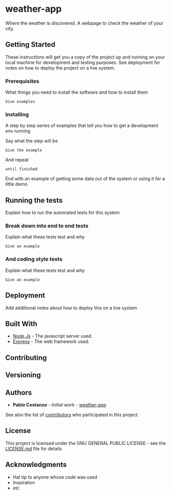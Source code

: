  # weather-app

 
 Where the weather is discovered.
 A webpage to check the weather of your city.

 ## Getting Started

 These instructions will get you a copy of the project up and running on your local machine for development and testing purposes. See deployment for notes on how to deploy the project on a live system.

 ### Prerequisites

 What things you need to install the software and how to install them

 ```
 Give examples
 ```

 ### Installing

 A step by step series of examples that tell you how to get a development env running

 Say what the step will be

 ```
 Give the example
 ```

 And repeat

 ```
 until finished
 ```

 End with an example of getting some data out of the system or using it for a little demo

 ## Running the tests

 Explain how to run the automated tests for this system

 ### Break down into end to end tests

 Explain what these tests test and why

 ```
 Give an example
 ```

 ### And coding style tests

 Explain what these tests test and why

 ```
 Give an example
 ```

 ## Deployment

 Add additional notes about how to deploy this on a live system

 ## Built With

 * [Node Js](https://nodejs.org/es/) - The javascript server used.
 * [Express](https://expressjs.com/es/) - The web framework used.

 ## Contributing

 ## Versioning

 ## Authors

 * **Pablo Costanzo** - *Initial work* - [weather-app](https://github.com/weather-app)

 See also the list of [contributors](https://github.com/costanzopa/weather-app/contributors) who participated in this project.

 ## License

 This project is licensed under the GNU GENERAL PUBLIC LICENSE - see the [LICENSE.md](LICENSE.md) file for details

 ## Acknowledgments

 * Hat tip to anyone whose code was used
 * Inspiration
 * etc

